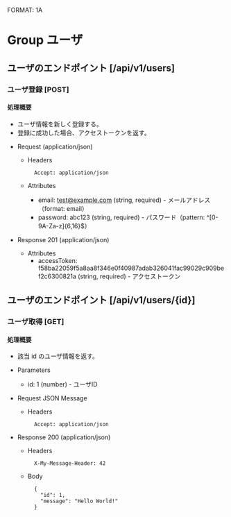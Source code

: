 FORMAT: 1A

# Group ユーザ
## ユーザのエンドポイント [/api/v1/users]
### ユーザ登録 [POST]
#### 処理概要

* ユーザ情報を新しく登録する。
* 登録に成功した場合、アクセストークンを返す。

+ Request (application/json)

    + Headers

            Accept: application/json

    + Attributes
        + email: test@example.com (string, required) - メールアドレス（format: email）
        + password: abc123 (string, required) - パスワード（pattern: ^[0-9A-Za-z]{6,16}$）

+ Response 201 (application/json)

    + Attributes
        + accessToken: f58ba22059f5a8aa8f346e0f40987adab326041fac99029c909bef2c6300821a (string, required) - アクセストークン


## ユーザのエンドポイント [/api/v1/users/{id}]
### ユーザ取得 [GET]
#### 処理概要

* 該当 id のユーザ情報を返す。

+ Parameters

    + id: 1 (number) - ユーザID

+ Request JSON Message

    + Headers

            Accept: application/json

+ Response 200 (application/json)

    + Headers

            X-My-Message-Header: 42

    + Body

            {
              "id": 1,
              "message": "Hello World!"
            }
